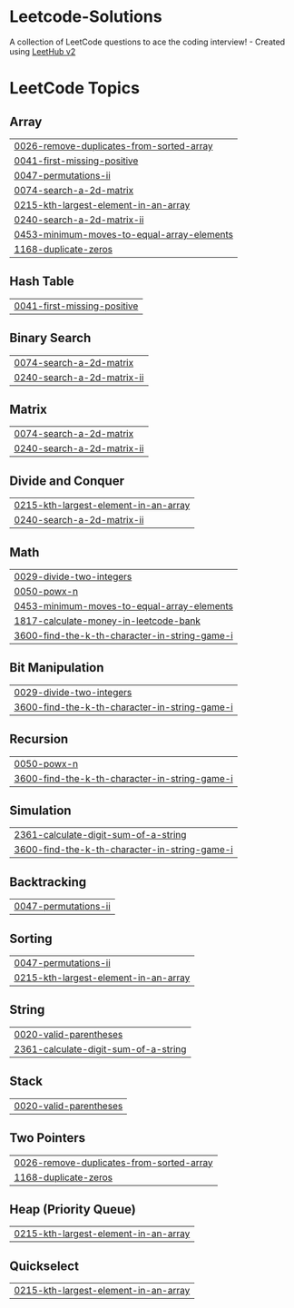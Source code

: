 # Leetcode-Solutions
A collection of LeetCode questions to ace the coding interview! - Created using [LeetHub v2](https://github.com/arunbhardwaj/LeetHub-2.0)

<!---LeetCode Topics Start-->
# LeetCode Topics
## Array
|  |
| ------- |
| [0026-remove-duplicates-from-sorted-array](https://github.com/Swaminathan-0704/Leetcode-Solutions/tree/master/0026-remove-duplicates-from-sorted-array) |
| [0041-first-missing-positive](https://github.com/Swaminathan-0704/Leetcode-Solutions/tree/master/0041-first-missing-positive) |
| [0047-permutations-ii](https://github.com/Swaminathan-0704/Leetcode-Solutions/tree/master/0047-permutations-ii) |
| [0074-search-a-2d-matrix](https://github.com/Swaminathan-0704/Leetcode-Solutions/tree/master/0074-search-a-2d-matrix) |
| [0215-kth-largest-element-in-an-array](https://github.com/Swaminathan-0704/Leetcode-Solutions/tree/master/0215-kth-largest-element-in-an-array) |
| [0240-search-a-2d-matrix-ii](https://github.com/Swaminathan-0704/Leetcode-Solutions/tree/master/0240-search-a-2d-matrix-ii) |
| [0453-minimum-moves-to-equal-array-elements](https://github.com/Swaminathan-0704/Leetcode-Solutions/tree/master/0453-minimum-moves-to-equal-array-elements) |
| [1168-duplicate-zeros](https://github.com/Swaminathan-0704/Leetcode-Solutions/tree/master/1168-duplicate-zeros) |
## Hash Table
|  |
| ------- |
| [0041-first-missing-positive](https://github.com/Swaminathan-0704/Leetcode-Solutions/tree/master/0041-first-missing-positive) |
## Binary Search
|  |
| ------- |
| [0074-search-a-2d-matrix](https://github.com/Swaminathan-0704/Leetcode-Solutions/tree/master/0074-search-a-2d-matrix) |
| [0240-search-a-2d-matrix-ii](https://github.com/Swaminathan-0704/Leetcode-Solutions/tree/master/0240-search-a-2d-matrix-ii) |
## Matrix
|  |
| ------- |
| [0074-search-a-2d-matrix](https://github.com/Swaminathan-0704/Leetcode-Solutions/tree/master/0074-search-a-2d-matrix) |
| [0240-search-a-2d-matrix-ii](https://github.com/Swaminathan-0704/Leetcode-Solutions/tree/master/0240-search-a-2d-matrix-ii) |
## Divide and Conquer
|  |
| ------- |
| [0215-kth-largest-element-in-an-array](https://github.com/Swaminathan-0704/Leetcode-Solutions/tree/master/0215-kth-largest-element-in-an-array) |
| [0240-search-a-2d-matrix-ii](https://github.com/Swaminathan-0704/Leetcode-Solutions/tree/master/0240-search-a-2d-matrix-ii) |
## Math
|  |
| ------- |
| [0029-divide-two-integers](https://github.com/Swaminathan-0704/Leetcode-Solutions/tree/master/0029-divide-two-integers) |
| [0050-powx-n](https://github.com/Swaminathan-0704/Leetcode-Solutions/tree/master/0050-powx-n) |
| [0453-minimum-moves-to-equal-array-elements](https://github.com/Swaminathan-0704/Leetcode-Solutions/tree/master/0453-minimum-moves-to-equal-array-elements) |
| [1817-calculate-money-in-leetcode-bank](https://github.com/Swaminathan-0704/Leetcode-Solutions/tree/master/1817-calculate-money-in-leetcode-bank) |
| [3600-find-the-k-th-character-in-string-game-i](https://github.com/Swaminathan-0704/Leetcode-Solutions/tree/master/3600-find-the-k-th-character-in-string-game-i) |
## Bit Manipulation
|  |
| ------- |
| [0029-divide-two-integers](https://github.com/Swaminathan-0704/Leetcode-Solutions/tree/master/0029-divide-two-integers) |
| [3600-find-the-k-th-character-in-string-game-i](https://github.com/Swaminathan-0704/Leetcode-Solutions/tree/master/3600-find-the-k-th-character-in-string-game-i) |
## Recursion
|  |
| ------- |
| [0050-powx-n](https://github.com/Swaminathan-0704/Leetcode-Solutions/tree/master/0050-powx-n) |
| [3600-find-the-k-th-character-in-string-game-i](https://github.com/Swaminathan-0704/Leetcode-Solutions/tree/master/3600-find-the-k-th-character-in-string-game-i) |
## Simulation
|  |
| ------- |
| [2361-calculate-digit-sum-of-a-string](https://github.com/Swaminathan-0704/Leetcode-Solutions/tree/master/2361-calculate-digit-sum-of-a-string) |
| [3600-find-the-k-th-character-in-string-game-i](https://github.com/Swaminathan-0704/Leetcode-Solutions/tree/master/3600-find-the-k-th-character-in-string-game-i) |
## Backtracking
|  |
| ------- |
| [0047-permutations-ii](https://github.com/Swaminathan-0704/Leetcode-Solutions/tree/master/0047-permutations-ii) |
## Sorting
|  |
| ------- |
| [0047-permutations-ii](https://github.com/Swaminathan-0704/Leetcode-Solutions/tree/master/0047-permutations-ii) |
| [0215-kth-largest-element-in-an-array](https://github.com/Swaminathan-0704/Leetcode-Solutions/tree/master/0215-kth-largest-element-in-an-array) |
## String
|  |
| ------- |
| [0020-valid-parentheses](https://github.com/Swaminathan-0704/Leetcode-Solutions/tree/master/0020-valid-parentheses) |
| [2361-calculate-digit-sum-of-a-string](https://github.com/Swaminathan-0704/Leetcode-Solutions/tree/master/2361-calculate-digit-sum-of-a-string) |
## Stack
|  |
| ------- |
| [0020-valid-parentheses](https://github.com/Swaminathan-0704/Leetcode-Solutions/tree/master/0020-valid-parentheses) |
## Two Pointers
|  |
| ------- |
| [0026-remove-duplicates-from-sorted-array](https://github.com/Swaminathan-0704/Leetcode-Solutions/tree/master/0026-remove-duplicates-from-sorted-array) |
| [1168-duplicate-zeros](https://github.com/Swaminathan-0704/Leetcode-Solutions/tree/master/1168-duplicate-zeros) |
## Heap (Priority Queue)
|  |
| ------- |
| [0215-kth-largest-element-in-an-array](https://github.com/Swaminathan-0704/Leetcode-Solutions/tree/master/0215-kth-largest-element-in-an-array) |
## Quickselect
|  |
| ------- |
| [0215-kth-largest-element-in-an-array](https://github.com/Swaminathan-0704/Leetcode-Solutions/tree/master/0215-kth-largest-element-in-an-array) |
<!---LeetCode Topics End-->